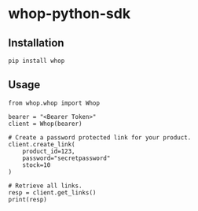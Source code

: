 # whop-python-sdk

## Installation
```
pip install whop
```

## Usage
```
from whop.whop import Whop

bearer = "<Bearer Token>"
client = Whop(bearer)

# Create a password protected link for your product.
client.create_link(
    product_id=123,
    password="secretpassword"
    stock=10
)

# Retrieve all links.
resp = client.get_links()
print(resp)
```